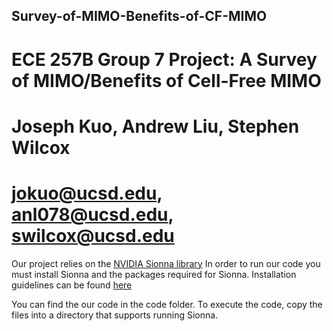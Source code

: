 ## Survey-of-MIMO-Benefits-of-CF-MIMO
# ECE 257B Group 7 Project: A Survey of MIMO/Benefits of Cell-Free MIMO
# Joseph Kuo, Andrew Liu, Stephen Wilcox
# jokuo@ucsd.edu, anl078@ucsd.edu, swilcox@ucsd.edu

Our project relies on the [NVIDIA Sionna library](https://developer.nvidia.com/sionna)
In order to run our code you must install Sionna and the packages required for Sionna. 
Installation guidelines can be found [here](https://github.com/nvlabs/sionna)

You can find the our code in the code folder. 
To execute the code, copy the files into a directory that supports running Sionna.